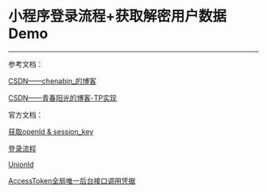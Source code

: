 # 小程序登录流程+获取解密用户数据Demo #

----------


参考文档：

[CSDN——chenabin_的博客
](https://blog.csdn.net/chenabin_/article/details/86540372?_blank)

[CSDN——青春阳光的博客-TP实现](https://www.cnblogs.com/lxwphp/p/8083011.html?_blank)

官方文档：

[获取openId & session_key](https://developers.weixin.qq.com/miniprogram/dev/api-backend/open-api/login/auth.code2Session.html?_blank)

[登录流程](https://developers.weixin.qq.com/miniprogram/dev/framework/open-ability/login.html?_blank)

[UnionId](https://developers.weixin.qq.com/miniprogram/dev/api-backend/open-api/user-info/auth.getPaidUnionId.html?_blank)

[AccessToken全局唯一后台接口调用凭据](https://developers.weixin.qq.com/miniprogram/dev/api-backend/open-api/access-token/auth.getAccessToken.html?_blank)